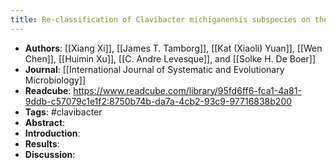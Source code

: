 ```yaml
---
title: Re-classification of Clavibacter michiganensis subspecies on the basis of whole-genome and multi-locus sequence analyses
---
```


- **Authors**: [[Xiang Xi]], [[James T. Tamborg]], [[Kat (Xiaoli) Yuan]], [[Wen Chen]], [[Huimin Xu]], [[C. Andre Levesque]], and [[Solke H. De Boer]]
- **Journal**: [[International Journal of Systematic and Evolutionary Microbiology]]
- **Readcube**: https://www.readcube.com/library/95fd6ff6-fca1-4a81-9ddb-c57079c1e1f2:8750b74b-da7a-4cb2-93c9-97716838b200
- **Tags**: #clavibacter
- **Abstract**:
- **Introduction**:
- **Results**:
- **Discussion**: